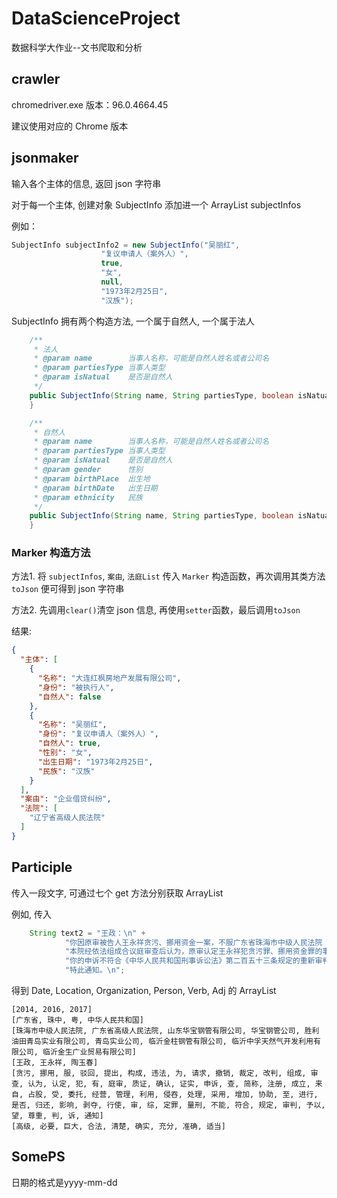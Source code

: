 # DataScienceProject
数据科学大作业--文书爬取和分析

## crawler

chromedriver.exe 版本：96.0.4664.45

建议使用对应的 Chrome 版本

## jsonmaker

输入各个主体的信息, 返回 json 字符串

对于每一个主体, 创建对象 SubjectInfo 添加进一个 ArrayList subjectInfos


例如：

```java
SubjectInfo subjectInfo2 = new SubjectInfo("吴丽红",
                    "复议申请人（案外人）",
                    true,
                    "女",
                    null,
                    "1973年2月25日",
                    "汉族");
```

SubjectInfo 拥有两个构造方法, 一个属于自然人, 一个属于法人

```java
    /**
     * 法人
     * @param name        当事人名称，可能是自然人姓名或者公司名
     * @param partiesType 当事人类型
     * @param isNatual    是否是自然人
     */
    public SubjectInfo(String name, String partiesType, boolean isNatual) {
    }

    /**
     * 自然人
     * @param name        当事人名称，可能是自然人姓名或者公司名
     * @param partiesType 当事人类型
     * @param isNatual    是否是自然人
     * @param gender      性别
     * @param birthPlace  出生地
     * @param birthDate   出生日期
     * @param ethnicity   民族
     */
    public SubjectInfo(String name, String partiesType, boolean isNatual, Gender gender, String birthPlace, Date birthDate, String ethnicity) {
    }
```

### Marker 构造方法

方法1. 将 `subjectInfos`, `案由`, `法庭List` 传入 `Marker` 构造函数，再次调用其类方法 `toJson` 便可得到 json 字符串

方法2. 先调用`clear()`清空 json 信息, 再使用`setter`函数，最后调用`toJson`

结果:

```json
{
  "主体": [
    {
      "名称": "大连红枫房地产发展有限公司",
      "身份": "被执行人",
      "自然人": false
    },
    {
      "名称": "吴丽红",
      "身份": "复议申请人（案外人）",
      "自然人": true,
      "性别": "女",
      "出生日期": "1973年2月25日",
      "民族": "汉族"
    }
  ],
  "案由": "企业借贷纠纷",
  "法院": [
    "辽宁省高级人民法院"
  ]
}

```

## Participle

传入一段文字, 可通过七个 get 方法分别获取 ArrayList

例如, 传入
```java
    String text2 = "王政：\n" +
            "你因原审被告人王永祥贪污、挪用资金一案，不服广东省珠海市中级人民法院（2014）珠中法刑二初字第52号刑事判决、广东省高级人民法院（2016）粤刑终1154号刑事裁定以及广东省高级人民法院（2017）粤刑申132号驳回申诉通知，向本院提出申诉，以王永祥不构成贪污罪、挪用资金罪，一、二审程序违法为由，请求撤销一审判决、二审裁定，重审改判。\n" +
            "本院经依法组成合议庭审查后认为，原审认定王永祥犯贪污罪、挪用资金罪的事实，有经原审庭审质证确认的票据凭证、银行流水、工商登记资料、公司设立登记授权书、自然人股东身份证明、股东会决议、股东转让协议、审计底稿、出库单、增值税专用发票等书证，司法鉴定检验报告书，证人证言，王永祥的供述及辩解等证据证实，足以认定。你申诉提出王永祥不构成贪污罪，经查，山东华宝钢管有限公司（以下简称华宝钢管公司）注册成立的1000万元注册资金，有510万元来自国有全资性质的胜利油田青岛实业有限公司（以下简称青岛实业公司），490万元来自由青岛实业公司占股90%的临沂金柱钢管有限公司。王永祥在受委托经营管理华宝钢管公司期间，利用职务之便将华宝钢管公司的股份侵吞，已构成贪污罪；王永祥在陶玉春（另案处理）的授意下，采用增加不必要交易环节的手段，协助陶玉春贪污1924万余元国有资产，亦构成贪污罪。你申诉提出王永祥不构成挪用资金罪，经查，王永祥利用其在临沂中孚天然气开发利用有限公司的职务便利，擅自将该公司1770万元挪用至临沂金生广业贸易有限公司进行营利活动，其行为已构成挪用资金罪，其挪用资金数额巨大并进行营利活动，故是否在三个月内归还并不影响该罪名的成立。你申诉提出一、二审剥夺了王永祥的辩护权利，程序违法，经查，王永祥及其辩护人依法行使了辩护权，一、二审程序合法。综上，原审认定的犯罪事实清楚，证据确实、充分，定罪准确，量刑适当。审判程序合法。你提出的申诉理由均不能成立。\n" +
            "你的申诉不符合《中华人民共和国刑事诉讼法》第二百五十三条规定的重新审判条件，故予以驳回。望你尊重人民法院的生效裁判，自觉服判息诉。\n" +
            "特此通知。\n";
```
得到 Date, Location, Organization, Person, Verb, Adj 的 ArrayList
```
[2014, 2016, 2017]
[广东省, 珠中, 粤, 中华人民共和国]
[珠海市中级人民法院, 广东省高级人民法院, 山东华宝钢管有限公司, 华宝钢管公司, 胜利油田青岛实业有限公司, 青岛实业公司, 临沂金柱钢管有限公司, 临沂中孚天然气开发利用有限公司, 临沂金生广业贸易有限公司]
[王政, 王永祥, 陶玉春]
[贪污, 挪用, 服, 驳回, 提出, 构成, 违法, 为, 请求, 撤销, 裁定, 改判, 组成, 审查, 认为, 认定, 犯, 有, 庭审, 质证, 确认, 证实, 申诉, 查, 简称, 注册, 成立, 来自, 占股, 受, 委托, 经营, 管理, 利用, 侵吞, 处理, 采用, 增加, 协助, 至, 进行, 是否, 归还, 影响, 剥夺, 行使, 审, 综, 定罪, 量刑, 不能, 符合, 规定, 审判, 予以, 望, 尊重, 判, 诉, 通知]
[高级, 必要, 巨大, 合法, 清楚, 确实, 充分, 准确, 适当]
```

## SomePS

日期的格式是yyyy-mm-dd